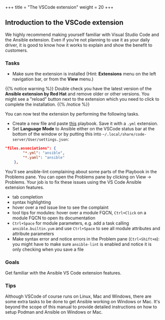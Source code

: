 +++
title = "The VSCode extension"
weight = 20
+++

## Introduction to the VSCode extension

We highly recommend making yourself familiar with Visual Studio Code and the Ansible extension. Even if you’re not planning to use it as your daily driver, it is good to know how it works to explain and show the benefit to customers.

### Tasks

* Make sure the extension is installed (Hint: **Extensions** menu on the left navigation bar, or from the **View** menu.)

{{% notice warning %}}
Double check you have the latest version of the **Ansible extension by Red Hat** and remove older or other versions. You might see a "reload" button next to the extension which you need to click to complete the installation.
{{% /notice %}}

You can now test the extension by performing the following tasks.

* Create a new file and paste [this](https://github.com/ansible-learnfest/playbooks-example/blob/main/apache_install.yml) playbook. Save it with a `.yml` extension.
* Set **Language Mode** to Ansible either on the VSCode status bar at the bottom of the window or by putting this into `~/.local/share/code-server/User/settings.json`:

```json
"files.associations": {
        "*.yml": "ansible",
        "*.yaml": "ansible"
    },
```

You'll see ansible-lint complaining about some parts of the Playbook in the Problems pane. You can open the Problems pane by clicking on View -> Problems. Your job is to fix these issues using the VS Code Ansible extension features.

* tab completion
* syntax highlighting
* hover over a red issue line to see the complaint
* tool tips for modules: hover over a module FQCN, `Ctrl+Click` on a module FQCN to open its documentation
* `Ctrl+Space` for module parameters, e.g. add a task calling `ansible.builtin.yum` and use `Ctrl+Space` to see all module attributes and attribute parameters
* Make syntax error and notice errors in the Problem pane (`Ctrl+Shift+m`): you might have to make sure `ansible-lint` is enabled and notice it is only checking when you save a file

### Goals

Get familiar with the Ansible VS Code extension features.

### Tips

Although VSCode of course runs on Linux, Mac and Windows, there are some extra tasks to be done to get Ansible working on Windows or Mac. It's beyond the scope of this manual to provide detailed instructions on how to setup Podman and Ansible on Windows or Mac.
